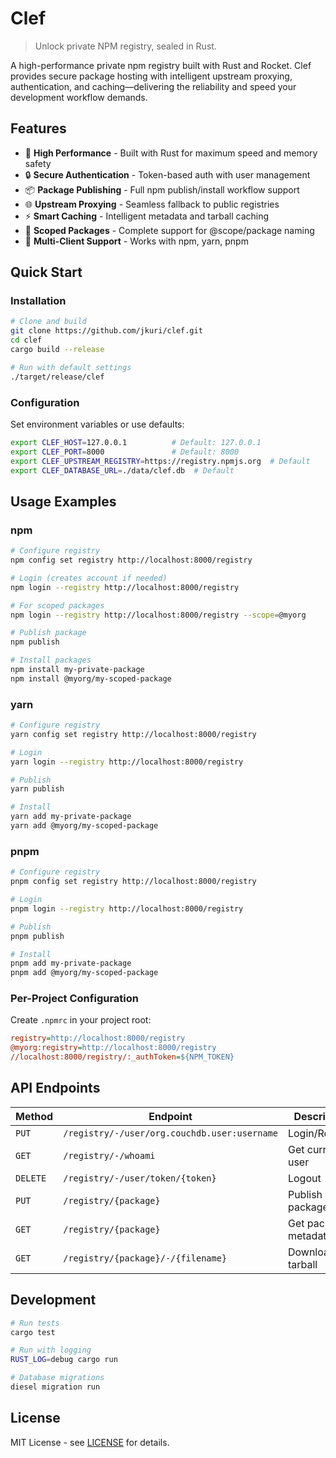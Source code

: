 # Clef

> Unlock private NPM registry, sealed in Rust.

A high-performance private npm registry built with Rust and Rocket. Clef provides secure package hosting with intelligent upstream proxying, authentication, and caching—delivering the reliability and speed your development workflow demands.

## Features

- 🚀 **High Performance** - Built with Rust for maximum speed and memory safety
- 🔒 **Secure Authentication** - Token-based auth with user management
- 📦 **Package Publishing** - Full npm publish/install workflow support
- 🌐 **Upstream Proxying** - Seamless fallback to public registries
- ⚡ **Smart Caching** - Intelligent metadata and tarball caching
- 🎯 **Scoped Packages** - Complete support for @scope/package naming
- 🔄 **Multi-Client Support** - Works with npm, yarn, pnpm

## Quick Start

### Installation

```bash
# Clone and build
git clone https://github.com/jkuri/clef.git
cd clef
cargo build --release

# Run with default settings
./target/release/clef
```

### Configuration

Set environment variables or use defaults:

```bash
export CLEF_HOST=127.0.0.1          # Default: 127.0.0.1
export CLEF_PORT=8000               # Default: 8000
export CLEF_UPSTREAM_REGISTRY=https://registry.npmjs.org  # Default
export CLEF_DATABASE_URL=./data/clef.db  # Default
```

## Usage Examples

### npm

```bash
# Configure registry
npm config set registry http://localhost:8000/registry

# Login (creates account if needed)
npm login --registry http://localhost:8000/registry

# For scoped packages
npm login --registry http://localhost:8000/registry --scope=@myorg

# Publish package
npm publish

# Install packages
npm install my-private-package
npm install @myorg/my-scoped-package
```

### yarn

```bash
# Configure registry
yarn config set registry http://localhost:8000/registry

# Login
yarn login --registry http://localhost:8000/registry

# Publish
yarn publish

# Install
yarn add my-private-package
yarn add @myorg/my-scoped-package
```

### pnpm

```bash
# Configure registry
pnpm config set registry http://localhost:8000/registry

# Login
pnpm login --registry http://localhost:8000/registry

# Publish
pnpm publish

# Install
pnpm add my-private-package
pnpm add @myorg/my-scoped-package
```

### Per-Project Configuration

Create `.npmrc` in your project root:

```ini
registry=http://localhost:8000/registry
@myorg:registry=http://localhost:8000/registry
//localhost:8000/registry/:_authToken=${NPM_TOKEN}
```

## API Endpoints

| Method   | Endpoint                                     | Description          |
| -------- | -------------------------------------------- | -------------------- |
| `PUT`    | `/registry/-/user/org.couchdb.user:username` | Login/Register       |
| `GET`    | `/registry/-/whoami`                         | Get current user     |
| `DELETE` | `/registry/-/user/token/{token}`             | Logout               |
| `PUT`    | `/registry/{package}`                        | Publish package      |
| `GET`    | `/registry/{package}`                        | Get package metadata |
| `GET`    | `/registry/{package}/-/{filename}`           | Download tarball     |

## Development

```bash
# Run tests
cargo test

# Run with logging
RUST_LOG=debug cargo run

# Database migrations
diesel migration run
```

## License

MIT License - see [LICENSE](LICENSE) for details.
